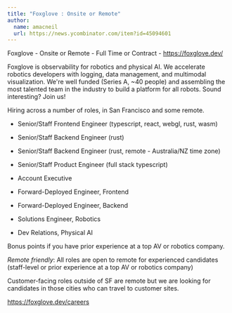 ```yaml
---
title: "Foxglove : Onsite or Remote"
author:
  name: amacneil
  url: https://news.ycombinator.com/item?id=45094601
---
```

Foxglove - Onsite or Remote - Full Time or Contract - <a href="https:&#x2F;&#x2F;foxglove.dev&#x2F;" rel="nofollow">https:&#x2F;&#x2F;foxglove.dev&#x2F;</a>

Foxglove is observability for robotics and physical AI. We accelerate robotics developers with logging, data management, and multimodal visualization. We&#x27;re well funded (Series A, ~40 people) and assembling the most talented team in the industry to build a platform for all robots. Sound interesting? Join us!

Hiring across a number of roles, in San Francisco and some remote.

- Senior&#x2F;Staff Frontend Engineer (typescript, react, webgl, rust, wasm)

- Senior&#x2F;Staff Backend Engineer (rust)

- Senior&#x2F;Staff Backend Engineer (rust, remote - Australia&#x2F;NZ time zone)

- Senior&#x2F;Staff Product Engineer (full stack typescript)

- Account Executive

- Forward-Deployed Engineer, Frontend

- Forward-Deployed Engineer, Backend

- Solutions Engineer, Robotics

- Dev Relations, Physical AI

Bonus points if you have prior experience at a top AV or robotics company.

*Remote friendly*: All roles are open to remote for experienced candidates (staff-level or prior experience at a top AV or robotics company)

Customer-facing roles outside of SF are remote but we are looking for candidates in those cities who can travel to customer sites.

<a href="https:&#x2F;&#x2F;foxglove.dev&#x2F;careers" rel="nofollow">https:&#x2F;&#x2F;foxglove.dev&#x2F;careers</a>
<JobApplication />
